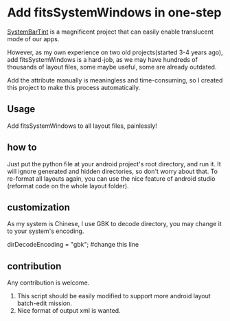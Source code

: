 Add fitsSystemWindows in one-step
=================================

[SystemBarTint](https://github.com/jgilfelt/SystemBarTint) is a magnificent project that can easily enable translucent mode of our apps.

However, as my own experience on two old projects(started 3-4 years ago), add fitsSystemWindows is a hard-job, as we may have hundreds of thousands of layout files, some maybe useful, some are already outdated.

Add the attribute manually is meaningless and time-consuming, so I created this project to make this process automatically.

Usage
-----

Add fitsSystemWindows to all layout files, painlessly!

how to
------

Just put the python file at your android project's root directory, and run it.
It will ignore generated and hidden directories, so don't worry about that.
To re-format all layouts again, you can use the nice feature of android studio (reformat code on the whole layout folder).

customization
-------------
As my system is Chinese, I use GBK to decode directory, you may change it to your system's encoding.

dirDecodeEncoding = "gbk";  #change this line

contribution
-------------
Any contribution is welcome.

1. This script should be easily modified to support more android layout batch-edit mission.
2. Nice format of output xml is wanted.

